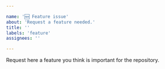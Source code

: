 ```yaml
---

name: '🆕 Feature issue'
about: 'Request a feature needed.'
title: ''
labels: 'feature'
assignees: ''

---
```


Request here a feature you think is important for the repository.